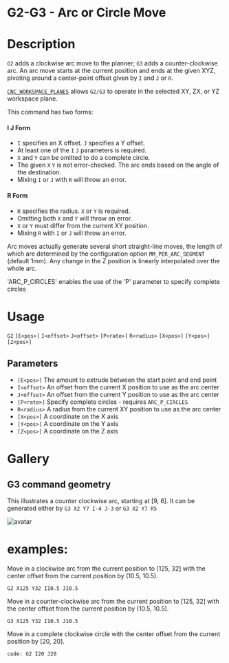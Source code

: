 # G2-G3 - Arc or Circle Move

# Description
`G2` adds a clockwise arc move to the planner; `G3` adds a counter-clockwise arc. An arc move starts at the current position and ends at the given XYZ, pivoting around a center-point offset given by `I` and `J` or `R`.

[`CNC_WORKSPACE_PLANES`](/docs/gcode/G017-G019.html) allows `G2/G3` to operate in the selected XY, ZX, or YZ workspace plane.

This command has two forms:
#### I J Form

 - `I` specifies an X offset. `J` specifies a Y offset.
 - At least one of the `I` `J` parameters is required.
 - `X` and `Y` can be omitted to do a complete circle.
 - The given `X` `Y` is not error-checked.
   The arc ends based on the angle of the destination.
 - Mixing `I` or `J` with `R` will throw an error.

#### R Form
 - `R` specifies the radius. `X` or `Y` is required.
 - Omitting both `X` and `Y` will throw an error.
 - `X` or `Y` must differ from the current XY position.
 - Mixing `R` with `I` or `J` will throw an error.

Arc moves actually generate several short straight-line moves, the length of which are determined by the configuration option `MM_PER_ARC_SEGMENT` (default 1mm). Any change in the Z position is linearly interpolated over the whole arc.

'ARC_P_CIRCLES' enables the use of the 'P' parameter to specify complete circles

# Usage
`G2` `[E<pos>]` `I<offset>` `J<offset>` `[P<rate>]` `R<radius>` `[X<pos>]` `[Y<pos>]` `[Z<pos>]`
## Parameters
- `[E<pos>]` The amount to extrude between the start point and end point
- `I<offset>` An offset from the current X position to use as the arc center
- `J<offset>` An offset from the current Y position to use as the arc center
- `[P<rate>]` Specify complete circles - requires `ARC_P_CIRCLES`
- `R<radius>` A radius from the current XY position to use as the arc center
- `[X<pos>]` A coordinate on the X axis
- `[Y<pos>]` A coordinate on the Y axis
- `[Z<pos>]` A coordinate on the Z axis

# Gallery
## G3 command geometry
This illustrates a counter clockwise arc, starting at [9, 6]. It can be generated either by `G3 X2 Y7 I-4 J-3` or `G3 X2 Y7 R5`

![avatar](https://marlinfw.org/assets/images/gcode/G3fig.png)

# examples:
Move in a clockwise arc from the current position to [125, 32] with the center offset from the current position by (10.5, 10.5).
```
G2 X125 Y32 I10.5 J10.5
```
Move in a counter-clockwise arc from the current position to [125, 32] with the center offset from the current position by (10.5, 10.5).
```
G3 X125 Y32 I10.5 J10.5
```
Move in a complete clockwise circle with the center offset from the current position by [20, 20].
```
code: G2 I20 J20
```